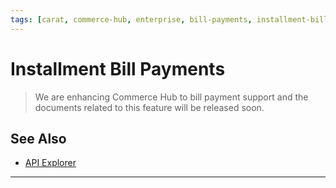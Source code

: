 ```yaml
---
tags: [carat, commerce-hub, enterprise, bill-payments, installment-bill-payments]
---
```



# Installment Bill Payments

<!-- theme: danger -->
> We are enhancing Commerce Hub to bill payment support and the documents related to this feature will be released soon.

## See Also

- [API Explorer](../api/?type=post&path=/payments/v1/charges)

---